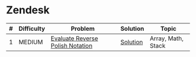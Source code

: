 # Zendesk

| # | Difficulty | Problem | Solution | Topic |
|---|------------|---------|----------|--------|
| 1 | MEDIUM | [Evaluate Reverse Polish Notation](https://leetcode.com/problems/evaluate-reverse-polish-notation) | [Solution](../coding/datastructures/stackAndQueue/Solution.java) | Array, Math, Stack |
